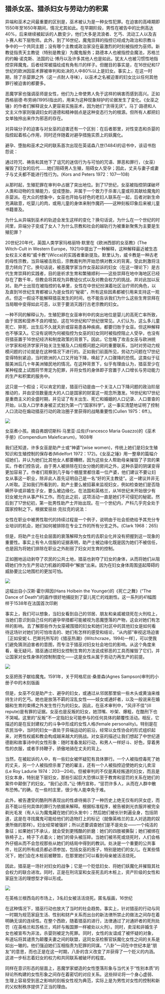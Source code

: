  

## 猎杀女巫、猎杀妇女与劳动力的积累

异端和巫术之间最重要的区别是，巫术被认为是一种女性犯罪。在迫害的高峰期即1550年至1650年期间，情况尤其如此。在早期阶段，男性在被告中的比例高达40%，后来继续被起诉的人数变少，他们大多是流浪者、乞丐、流动工人以及吉卜赛人和下层牧师。此外，到了16世纪，魔鬼崇拜的指控已经成为政治和宗教斗争中的一个共同主题；没有哪个主教或政治家没在最激烈的时刻被指控为巫师。新教徒指责天主教徒（特别是教皇）为魔鬼服务；路德本人也被指控会魔法，苏格兰的约翰·诺克斯、法国的让·博丹以及许多其他人也是如此。犹太人也被习惯性地指控崇拜魔鬼，后者经常被描绘成有角有爪的样子。但醒目的事实是，在16世纪和17世纪的欧洲因巫术罪被审判和处决的人中80%以上是妇女。事实上，在这一时期，除了杀婴罪之外（这一点耐人寻味），以巫术之名被迫害的妇女比以任何其他罪行被迫害的都要多。

恶魔学家也强调巫师是女性，他们为上帝使男人免于这样的祸害而感到高兴。正如西格丽德·布劳纳(1995)指出的，用来为这种现象辩护的论据发生了变化。《女巫之锤》的作者们解释说女人更容易实施巫术，因为她们“贪得无厌”。马丁·路德和人文主义作家则强调妇女的道德和精神弱点是这种变态行为的根源。但所有人都把妇女单独拎出来作为邪恶的存在。

对异端分子的迫害与对女巫的迫害还有一个区别：在后者那里，对性变态和杀婴的指控起着核心作用，同时还伴随着对避孕措施实质上的妖魔化。

避孕、堕胎和巫术之间的联系首次出现在英诺森八世(1484)的诏书中，该诏书抱怨说：

通过符咒、祷告和其他下了诅咒的迷信行为与可怕的咒语、罪恶和罪行，（女巫）摧毁了妇女的后代……她们阻碍男人生殖，阻碍女人受孕；因此，丈夫与妻子或妻子与丈夫都不能进行性行为。(Kors and Peters 1972：107—108)

从那时起，生殖犯罪在审判中占据了突出地位。到了17世纪，女巫被指控阴谋破坏人类和动物的生殖能力，促成堕胎，并属于一个致力于杀害儿童或将其献给魔鬼的杀婴派。在大众的想象中，女巫也开始与好色的老妇人联系在一起，后者对新生命充满敌意，吃婴儿的肉，或用儿童的身体来制作魔药——这种刻板印象后来被儿童书籍普及。

为什么从异端到巫术的轨迹会发生这样的变化？换句话说，为什么在一个世纪的时间里，异端分子变成了女人？为什么宗教和社会的越轨行为被重新聚焦为主要是生殖犯罪？

20世纪20年代，英国人类学家玛格丽特·默里在《欧洲西部的女巫教》(The Witch-Cult in Western Europe，1921)中提出了一种解释，这种解释最近被生态女权主义者和“威卡教”(Wicca)的实践者重新提及。默里认为，威卡教是一种古老的母性宗教，当异端被击败后，宗教裁判所开始恐惧对教义的背离，受此刺激将注意力转向了它。换句话说，被恶魔学家当作女巫起诉的妇女（在这一理论下）是古代生育崇拜的实践者，目的是祈求生育和繁殖顺利——这些崇拜在地中海地区已经存在了数千年，但教会将其视为异教徒仪式以及对教会权力的挑战，并对此加以反对。![近年来，在生态女权主义者对早期母系社会中妇女与自然的关系重新产生兴趣的情况下，默里的论文又被重新提起。玛丽·康德伦便是那些将女巫解读为古代以女性为中心的宗教的捍卫者和崇拜女性生殖能力的人之一。在《蛇与女神》(1989)一书中，康德伦认为，猎巫是基督教取代古老宗教女祭司的漫长过程中的一部分——首先是断言她们将自己的力量用于邪恶目的，后来又否认她们有这种力量(Condren 1989：80—86)。在这种情况下，康德伦提出的最有趣的主张之一是将迫害女巫与基督教牧师试图占有妇女的生殖能力联系起来。康德伦展示了牧师如何与“神婆”进行真正的竞争。这些女人创造生殖奇迹，让不孕妇女怀孕，改变婴儿的性别，进行超自然的堕胎，最后但同样重要的是，收养被遗弃的儿童(Condren 1989：84—85)。](data:image/gif;base64,iVBORw0KGgoAAAANSUhEUgAAAAEAAAABCAYAAAAfFcSJAAAADUlEQVQImWNgYGBgAAAABQABh6FO1AAAAABJRU5ErkJggg==)助产士出现在被指控的名单里，女性在中世纪扮演着社区治疗师的角色，以及直到16世纪生育都被认为是女性的“秘密”，所有这些因素都被引用来支持这一观点。但这一假设不能解释猎巫发生的时间，也不能告诉我们为什么这些生育崇拜在当局眼中变得如此可恶，以至于要消灭践行古老宗教的妇女。

一种不同的解释认为，生殖犯罪在女巫审判中的突出地位是婴儿的高死亡率所致，由于贫困和营养不良的增加，这在16世纪和17世纪很常见。人们认为，这么多儿童死亡、猝死、出生后不久就夭折或容易患各种疾病，都要归咎于女巫。但这种解释也不够深入。它没有说明为何被指控为女巫的妇女同时被指控阻止人受孕，也没有将猎巫置于16世纪经济和制度政策的背景下。因此，它忽略了攻击女巫与欧洲统计学家和经济学家开始关注生殖及人口规模问题之间的重要联系，当时对劳动力规模问题的讨论就是在这种情况下进行的。正如我们前面所见，劳动力问题在17世纪变得特别紧迫，当时欧洲的人口又开始下降，唤起了人口骤降的恐慌。这类似于征服美洲后几十年美洲殖民地的情况。在这种背景下，似乎有理由认为，猎巫至少在某种程度上试图将节育定为犯罪，并将女性的身体即子宫置于人口增长与劳动能力的生产和积累的服务中。

这只是一个假设；可以肯定的是，猎巫行动是由一个关注人口下降问题的政治阶层推动的，并由坚信数量庞大的人口是国家的财富这一观念所激发。16世纪和17世纪是重商主义的全盛时期，并见证了有关出生、死亡和婚姻的人口记录、人口普查的开始，以及人口学本身被正式划为第一门“国家科学”。这一事实清楚地证明了控制人口流动在煽动猎巫行动的政治圈子里获得的战略重要性(Cullen 1975：6ff.)。![到16世纪中期，大多数欧洲国家开始定期收集人口统计数据。1560年，意大利历史学家弗朗切斯科·圭恰迪尼(Francesco Guicciardini)惊讶于安特卫普和荷兰的许多地方在“紧急需要”之外不收集人口数据(Helleneir 1958：1—2)。到了17世纪，所有正在进行猎巫行动的国家也都在促进人口增长（同上：46）。](data:image/gif;base64,iVBORw0KGgoAAAANSUhEUgAAAAEAAAABCAYAAAAfFcSJAAAADUlEQVQImWNgYGBgAAAABQABh6FO1AAAAABJRU5ErkJggg==)

![](epub/凯列班与女巫%20妇女、身体与原始积累%20([意]西尔维娅·费代里奇)%20(Z-Library)/images/531130236ba5aaa54d06958b4cf70721.jpeg)

女巫煮小孩。摘自弗朗切斯科·马里亚·瓜佐(Francesco Maria Guazzo)的《巫术手册》(Compendium Maleficarum)，1608年

我们还知道，许多女巫是助产士或“神婆”(wise women)，传统上她们是妇女生殖知识和生殖控制的保存者(Midelfort 1972：172)。《女巫之锤》用一整章的篇幅介绍她们，并认为她们比其他女人都要糟糕，因为这些女人帮助母亲摧毁了子宫的果实。作者们控告说，由于男人被排除在妇女分娩的房间之外，这种杀婴的阴谋变得更加容易了。![然而，莫妮卡·格林质疑了以下观点：在中世纪存在着严格的医疗劳动性别分工，比如男性被排除在对女性的护理之外，尤其是在妇科和产科。她还认为，妇女在整个医疗界都存在，尽管人数较少，但她们不仅是助产士，而且是医生、药剂师和理发师。格林质疑一种常见的说法，即助产士是当局特别关注的对象。同时她也质疑14世纪和15世纪开始的猎巫和将妇女逐出医疗行业之间的联系。她声称，对执业的限制是由许多社会紧张局势造成的（在西班牙，例如，由基督徒和穆斯林之间的冲突造成）。虽然对妇女执业的限制越来越多的现象可以记录下来，其背后的原因却不能。她承认，这些限制背后的主要关注点是“道德”方面的；也就是说，它们与妇女的品格有关(Green 1989：435ff.)。](data:image/gif;base64,iVBORw0KGgoAAAANSUhEUgAAAAEAAAABCAYAAAAfFcSJAAAADUlEQVQImWNgYGBgAAAABQABh6FO1AAAAABJRU5ErkJggg==)作者们观察到几乎每个棚屋里都住着一位产婆，他们建议不要让妇女从事这一职业，除非此人首先证明自己是一名“好的天主教徒”。这一建议并非无人听取。正如我们所看到的，助产士要么被招募来监视妇女，例如检查她们是否隐瞒怀孕或非婚生子女，要么被边缘化。在法国和英格兰，从16世纪末开始很少有妇女被允许从事产科工作。而在此之前，这项活动一直是她们不可侵犯的秘密。然后到了17世纪初，第一批男性助产士开始出现。在一个世纪内，产科几乎完全处于国家控制之下。根据爱丽丝·克拉克的说法：

女性在职业中被男性取代的持续过程是一个例子，说明由于社会拒绝给予其充分专业培训的机会，她们如何被排除在专业工作的所有分支之外。(Clark 1968：265)

但是，将助产士在社会层面的衰落解释为女性的去职业化并没有把握到这一现象的重要性。事实上有令人信服的证据表明，助产士被边缘化既是因为她们不被信任，也是因为将她们排除在职业之外削弱了妇女对生育的控制。![J. 格里斯写道：“国家和教会传统上不信任这种妇女，她的实践往往是秘密的，即使不是巫术，也是浸泡在魔法中的，而且她肯定可以依靠农村社区的支持。”他补充说，最重要的是要打败产婆在堕胎、杀婴、遗弃儿童等罪行中的共谋，无论这种共谋是真实的还是想象的(Gelis 1977：927ff.)。在法国，16世纪末的斯特拉斯堡颁布了第一份规范产婆活动的法令。到17世纪末，产婆完全受国家控制，并被国家用作道德改革运动中的反动力量(Gelis 1977)。](data:image/gif;base64,iVBORw0KGgoAAAANSUhEUgAAAAEAAAABCAYAAAAfFcSJAAAADUlEQVQImWNgYGBgAAAABQABh6FO1AAAAABJRU5ErkJggg==)

正如圈地运动剥夺了农民的公共土地，猎巫也剥夺了妇女的身体，从而将她们从阻碍她们作为生产劳动力机器的障碍中“解放”出来。因为在妇女身体周围竖起障碍的威胁要比公地围栏的更加可怕。

![](epub/凯列班与女巫%20妇女、身体与原始积累%20([意]西尔维娅·费代里奇)%20(Z-Library)/images/d24f6ec68e991bee4d6c043e7469285b.jpeg)

这幅出自小汉斯·霍尔拜因(Hans Holbein the Younger)的《死亡之舞》(“The Dance of Death”)的画作很好地捕捉到了婴儿死亡的戏剧性。这一系列的41幅图样于1538年在法国首次印刷

事实上，我们可以想象，当妇女看到自己的邻居、朋友和亲戚被烧死在火刑柱上，当她们意识到自己任何的避孕举措都可能被视为恶魔堕落的产物，这会对她们有怎样的影响。![这也许可以解释为什么在中世纪被广泛使用的避孕药具在17世纪消失了，只在卖淫的环境中生存，而当它们重新出现在舞台上时，又被置于男性手中。除非得到男性的许可，否则妇女是不允许使用它们的。事实上，在很长一段时间内，资产阶级医学所提供的唯一避孕药具就是避孕套。“避孕套”(sheath)自18世纪开始出现在英国，最早提到它的是詹姆斯·博斯韦尔(James Boswell)的日记（引自Helleiner 1958：94）。](data:image/gif;base64,iVBORw0KGgoAAAANSUhEUgAAAAEAAAABCAYAAAAfFcSJAAAADUlEQVQImWNgYGBgAAAABQABh6FO1AAAAABJRU5ErkJggg==)去了解那些作为女巫被围猎的妇女和她们社区中的其他妇女是如何看待这场针对她们的可怕攻击的、她们有怎样的感受和结论，“从内部”审视这场迫害［正如安妮·L. 巴斯托所写的《猎巫热潮》(Witchcraze，1994)一样］，可以使我们避免猜测迫害者的意图，而专注于猎巫对妇女社会地位的影响。从这个角度来看，毫无疑问，猎巫通过把妇女控制生育的方法说成邪恶的工具而摧毁了它们，并让国家对女性身体的控制制度化——这是女性从属于劳动力再生产的前提。

![](epub/凯列班与女巫%20妇女、身体与原始积累%20([意]西尔维娅·费代里奇)%20(Z-Library)/images/5d0698e410bf1681e2f9d70e4ebd4f76.jpeg)

女巫把孩子献给魔鬼。1591年，关于阿格尼丝·桑普森(Agnes Sampson)审判的小册子中的木刻版画

但是，女巫不仅是助产士、避孕的妇女，或通过从邻居那里偷一些木头或黄油来维持生计的乞丐。她也是放荡不羁的淫乱女性——妓女或通奸者，以及一般说来在婚姻和生育的束缚之外发生性行为的妇女。因此，在巫术审判中，“风评不佳”(ill repute)是有罪的证据。女巫也是反叛的妇女，她顶嘴、吵架、爆粗，在酷刑下也不哭喊。这里的“反叛”不一定指妇女可能参与的任何具体的颠覆性活动。相反，它描述的是在反封建权力的斗争中形成的女性人格(female personality)。特别是在农民当中，当时的妇女一直处于异端运动的前沿，经常以女性协会的形式组织起来，对男性权威和教会构成越来越大的挑战。对女巫的描述让我们想起了中世纪道德剧和故事诗中的女性形象：随时准备发起行动，和男人一样好斗、好色，穿着男性的衣服，或者手持鞭子，骄傲地骑在丈夫的背上。

当然，在被起诉的人中，有一些妇女被怀疑犯有具体罪行。一个人被指控毒死了她的丈夫，另一个人被指控杀害了她的雇主，还有一个人被指控迫使她的女儿卖淫(Le Roy Ladurie 1974：203—204)。但被审判的不仅是离经叛道的妇女，而且是妇女本身，特别是下层妇女，那些引起巨大恐惧以至于教育和惩罚的关系在她们的案件中颠倒了的妇女。“我们必须，”让·博丹宣称，“惩罚许多人，从而在人群中散布恐怖。”的确，在一些村庄里，很少有人能幸免于难。

此外，被告遭受的酷刑所表现出的性虐待揭示了一种历史上绝无仅有的厌女症，而且不能以任何具体的罪行为依据来解释。根据标准程序，被告被剥光衣服并被完全剃光毛发（有人认为魔鬼藏在她们的头发中）；然后她们被长针刺遍全身，包括阴道，这是在寻找魔鬼可能给他们的造物打上的标记（就像英格兰的主人对逃跑的奴隶所做的那样）。妇女经常被强奸；所以还要调查她们是不是处女——一个纯洁的象征；如果她们不承认，就会受到更残酷的折磨：她们的四肢被撕裂；她们被绑在铁椅子上，椅子下点着火；她们的骨头被压碎。当她们被吊死或烧死时，人们会格外仔细从而不会忽视那些从她们的结局中得到的教训。处决是一个重要的公共事件，社区的所有成员都必须参加，包括女巫的孩子，特别是她们的女儿。在某些情况下，她们会在木桩前被鞭笞，在那里她们可以看到母亲被活活烧死。

因此，猎巫是一场针对妇女的战争；它是一个贬低妇女、将她们妖魔化并摧毁其社会权力的联合进攻。同时，正是在刑讯室和女巫死去的木桩上，资产阶级的女性和家庭生活的理想型才得以形成。

![](epub/凯列班与女巫%20妇女、身体与原始积累%20([意]西尔维娅·费代里奇)%20(Z-Library)/images/1e383175f3f400d87c8bddcbc45f4a7c.jpeg)

在英格兰根西岛的市场上，3名妇女被活活烧死。匿名版画，16世纪

在这种情况下，猎巫行动也放大了当时的社会趋势。事实上，针对猎巫的行动与同一时期为规范家庭生活、性别和财产关系而出台的新法律所禁止的做法之间存在着明确无误的连续性。在整个西欧，随着猎巫的进行，法律通过了对通奸者的死刑处罚（在英格兰和苏格兰，鸡奸与叛国罪一样被处以火刑）。同时，卖淫和非婚生子女也被宣布为非法，杀婴则被定为死罪。![1556年，法国的亨利二世通过了一项法律，规定任何隐瞒自己怀孕以及孩子一出生就死亡的妇女以谋杀罪判处。1563年，苏格兰也通过了一项类似的法律。直到18世纪，欧洲的杀婴行为都被判处死刑。护国公时期的英格兰对通奸行为施行死刑。除了攻击妇女的生殖权利，以及引入新的法律认可妻子在家庭中对丈夫的从属地位外，我们必须加上从16世纪中期开始的卖淫的入罪化。正如我们所看到的（在第2章），妓女们受到了残暴的惩罚，如阿卡布萨德惩罚。在英格兰，热铁烙在她们的额头上，其方式让人联想到“魔鬼的标记”，她们被鞭打，像女巫一样被剃头。在德意志，妓女可能被淹死、烧死或活埋。在这里，她也被剃光头发，因为头发被视为魔鬼最喜欢的座椅。有时，她的鼻子会被割掉，这种做法源于阿拉伯，用来惩罚“名誉犯罪”(crimes of honor)，也用于被指控通奸的妇女。像女巫一样，妓女可能是通过她的“邪恶之眼”来识别的。人们认为，性侵犯是邪恶的，并赋予妇女神奇的力量。关于文艺复兴时期的情欲和魔法之间的关系，见Ioan P. Couliano(1987)。](data:image/gif;base64,iVBORw0KGgoAAAANSUhEUgAAAAEAAAABCAYAAAAfFcSJAAAADUlEQVQImWNgYGBgAAAABQABh6FO1AAAAABJRU5ErkJggg==)同时，女性的友谊成了被怀疑的对象，布道坛将其谴责为颠覆夫妻之间的联盟，这同女巫检察官妖魔化女性之间的关系是如出一辙的。他们强迫她们互相指责为犯罪的同谋。“八卦”一词在中世纪本是“朋友”的意思，而也正是在这一时期，八卦的含义改变了并获得了一个贬义的内涵。这进一步标志着妇女的权力和共同联系被破坏的程度。

同样在意识形态的层面上，恶魔学家塑造的女性堕落形象与当代关于“性别本质”的辩论所构建的女性形象之间存在着密切的对应关系。![关于性别本质的辩论始于中世纪晚期，然后在17世纪重新开始。](data:image/gif;base64,iVBORw0KGgoAAAANSUhEUgAAAAEAAAABCAYAAAAfFcSJAAAADUlEQVQImWNgYGBgAAAABQABh6FO1AAAAABJRU5ErkJggg==)这些辩论将一个身心虚弱、生理上容易受到恶之影响的刻板女性视为典范，实际上是为男性对女性的控制和新的父权制秩序提供了正当的理由。